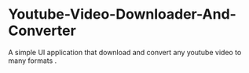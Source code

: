 # Youtube-Video-Downloader-And-Converter
A simple UI application that download and convert any youtube video to many formats . 
